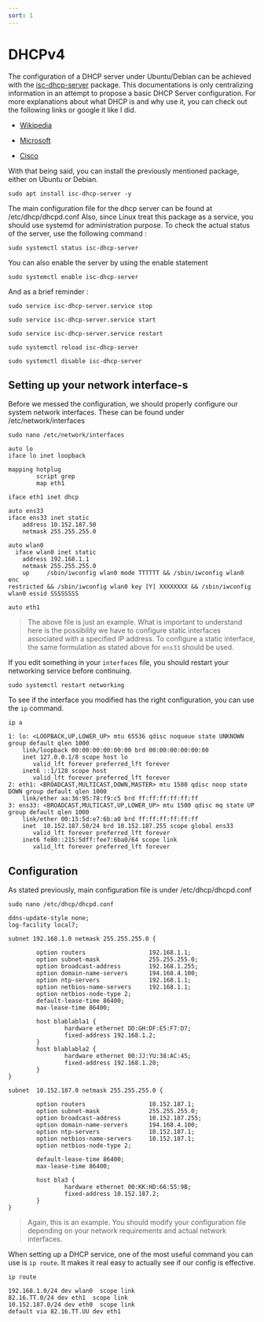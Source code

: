 ```yaml
---
sort: 1
---
```


# DHCPv4

The configuration of a DHCP server under Ubuntu/Debian can be achieved with the [isc-dhcp-server](https://packages.debian.org/isc-dhcp-server) package. This documentations is only centralizing information in an attempt to propose a basic DHCP Server configuration. For more explanations about what DHCP is and why use it, you can check out the following links or google it like I did.

- [Wikipedia](https://en.wikipedia.org/wiki/Dynamic_Host_Configuration_Protocol)

- [Microsoft](https://docs.microsoft.com/en-us/windows-server/networking/technologies/dhcp/dhcp-top)

- [Cisco](https://study-ccna.com/configure-cisco-router-as-dhcp-server/)

  

With that being said, you can install the previously mentioned package, either on Ubuntu or Debian.

```shell
sudo apt install isc-dhcp-server -y
```

The main configuration file for the dhcp server can be found at /etc/dhcp/dhcpd.conf
Also, since Linux treat this package as a service, you should use systemd for administration purpose. To check the actual status of the server, use the following command :

```shell
sudo systemctl status isc-dhcp-server
```

You can also enable the server by using the enable statement

```shell
sudo systemctl enable isc-dhcp-server
```

And as a brief reminder :

```shell
sudo service isc-dhcp-server.service stop
```

```shell
sudo service isc-dhcp-server.service start
```

```shell
sudo service isc-dhcp-server.service restart
```

```shell
sudo systemctl reload isc-dhcp-server
```

```shell
sudo systemctl disable isc-dhcp-server
```



## Setting up your network interface-s

Before we messed the configuration, we should properly configure our system network interfaces. These can be found under /etc/network/interfaces

```shell
sudo nano /etc/network/interfaces
```

```
auto lo
iface lo inet loopback

mapping hotplug
        script grep
        map eth1

iface eth1 inet dhcp

auto ens33
iface ens33 inet static
    address 10.152.187.50
    netmask 255.255.255.0

auto wlan0
  iface wlan0 inet static
    address 192.168.1.1
    netmask 255.255.255.0
    up     /sbin/iwconfig wlan0 mode TTTTTT && /sbin/iwconfig wlan0 enc
restricted && /sbin/iwconfig wlan0 key [Y] XXXXXXXX && /sbin/iwconfig
wlan0 essid SSSSSSSS

auto eth1
```

> The above file is just an example. What is important to understand here is the possibility we have to configure static interfaces associated with a specified IP address. To configure a static interface, the same formulation as stated above for `ens33` should be used.

If you edit something in your `interfaces` file, you should restart your networking service before continuing.

```shell
sudo systemctl restart networking
```

To see if the interface you modified has the right configuration, you can use the `ip` command.

```shell
ip a
```

```
1: lo: <LOOPBACK,UP,LOWER_UP> mtu 65536 qdisc noqueue state UNKNOWN group default qlen 1000
    link/loopback 00:00:00:00:00:00 brd 00:00:00:00:00:00
    inet 127.0.0.1/8 scope host lo
       valid_lft forever preferred_lft forever
    inet6 ::1/128 scope host
       valid_lft forever preferred_lft forever
2: eth1: <BROADCAST,MULTICAST,DOWN,MASTER> mtu 1500 qdisc noop state DOWN group default qlen 1000
    link/ether aa:36:95:78:f9:c5 brd ff:ff:ff:ff:ff:ff
3: ens33: <BROADCAST,MULTICAST,UP,LOWER_UP> mtu 1500 qdisc mq state UP group default qlen 1000
    link/ether 00:15:5d:e7:6b:a0 brd ff:ff:ff:ff:ff:ff
    inet  10.152.187.50/24 brd 10.152.187.255 scope global ens33
       valid_lft forever preferred_lft forever
    inet6 fe80::215:5dff:fee7:6ba0/64 scope link
       valid_lft forever preferred_lft forever
```



## Configuration

As stated previously, main configuration file is under /etc/dhcp/dhcpd.conf

```shell
sudo nano /etc/dhcp/dhcpd.conf
```

```
ddns-update-style none;
log-facility local7;

subnet 192.168.1.0 netmask 255.255.255.0 {

        option routers                  192.168.1.1;
        option subnet-mask              255.255.255.0;
        option broadcast-address        192.168.1.255;
        option domain-name-servers      194.168.4.100;
        option ntp-servers              192.168.1.1;
        option netbios-name-servers     192.168.1.1;
        option netbios-node-type 2;
        default-lease-time 86400;
        max-lease-time 86400;

        host blablabla1 {
                hardware ethernet DD:GH:DF:E5:F7:D7;
                fixed-address 192.168.1.2;
        }
        host blablabla2 {
                hardware ethernet 00:JJ:YU:38:AC:45;
                fixed-address 192.168.1.20;
        }
}

subnet  10.152.187.0 netmask 255.255.255.0 {

        option routers                  10.152.187.1;
        option subnet-mask              255.255.255.0;
        option broadcast-address        10.152.187.255;
        option domain-name-servers      194.168.4.100;
        option ntp-servers              10.152.187.1;
        option netbios-name-servers     10.152.187.1;
        option netbios-node-type 2;

        default-lease-time 86400;
        max-lease-time 86400;

        host bla3 {
                hardware ethernet 00:KK:HD:66:55:9B;
                fixed-address 10.152.187.2;
        }
}
```

> Again, this is an example. You should modify your configuration file depending on your network requirements and actual network interfaces.

When setting up a DHCP service, one of the most useful command you can use is  `ip route`. It makes it real easy to actually see if our config is effective.

```shell
ip route
```

```
192.168.1.0/24 dev wlan0  scope link
82.16.TT.0/24 dev eth1  scope link
10.152.187.0/24 dev eth0  scope link
default via 82.16.TT.UU dev eth1
```







